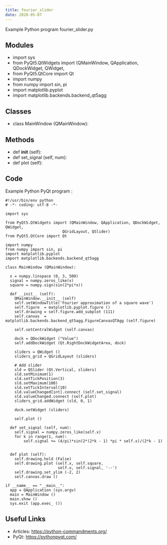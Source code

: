 ```yaml
---
title: fourier_slider
date: 2020-05-07
---
```

Example Python program fourier_slider.py

## Modules

* import sys
* from PyQt5.QtWidgets import (QMainWindow, QApplication, QDockWidget, QWidget,
* from PyQt5.QtCore import Qt
* import numpy
* from numpy import sin, pi
* import matplotlib.pyplot
* import matplotlib.backends.backend_qt5agg

## Classes

* class MainWindow (QMainWindow):

## Methods

*   def __init__ (self):
*   def set_signal (self, num):
*   def plot (self):

## Code

Example Python PyQt program :

    #!/usr/bin/env python
    # -*- coding: utf-8 -*-
    
    import sys
    
    from PyQt5.QtWidgets import (QMainWindow, QApplication, QDockWidget, QWidget,
                             QGridLayout, QSlider)
    from PyQt5.QtCore import Qt
    
    import numpy
    from numpy import sin, pi
    import matplotlib.pyplot
    import matplotlib.backends.backend_qt5agg
    
    class MainWindow (QMainWindow):
    
      x = numpy.linspace (0, 3, 500)
      signal = numpy.zeros_like(x)
      square = numpy.sign(sin(2*pi*x))
    
      def __init__ (self):
        QMainWindow.__init__ (self)
        self.setWindowTitle('Fourier approximation of a square wave')
        self.figure  = matplotlib.pyplot.figure ()
        self.drawing = self.figure.add_subplot (111)
        self.canvas  = matplotlib.backends.backend_qt5agg.FigureCanvasQTAgg (self.figure)
    
        self.setCentralWidget (self.canvas)
    
        dock = QDockWidget ("Value")
        self.addDockWidget (Qt.RightDockWidgetArea, dock)
    
        sliders = QWidget ()
        sliders_grid = QGridLayout (sliders)
    
        # Add slider
        sld = QSlider (Qt.Vertical, sliders)
        sld.setMinimum(1)
        sld.setTickPosition(3)
        sld.setMaximum(100)
        sld.setTickInterval(10)
        sld.valueChanged[int].connect (self.set_signal)
        sld.valueChanged.connect (self.plot)
        sliders_grid.addWidget (sld, 0, 1)
    
        dock.setWidget (sliders)
    
        self.plot ()
    
      def set_signal (self, num):
        self.signal = numpy.zeros_like(self.x)
        for k in range(1, num):
            self.signal += (4/pi)*sin(2*(2*k - 1) *pi * self.x)/(2*k - 1)
    
    
      def plot (self):
        self.drawing.hold (False)
        self.drawing.plot (self.x, self.square,
                           self.x, self.signal, '--')
        self.drawing.set_ylim (-2, 2)
        self.canvas.draw ()
    
    if __name__ == "__main__":
      app = QApplication (sys.argv)
      main = MainWindow ()
      main.show ()
      sys.exit (app.exec_ ())
    

## Useful Links

- Articles: https://python-commandments.org/
- PyQt: https://pythonpyqt.com/
